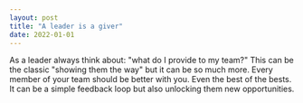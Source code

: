 ```yaml
---
layout: post
title: "A leader is a giver"
date: 2022-01-01
---
```


As a leader always think about: "what do I provide to my team?"
This can be the classic "showing them the way" but it can be so much more.
Every member of your team should be better with you.
Even the best of the bests. It can be a simple feedback loop but also unlocking them new opportunities.